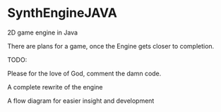 # SynthEngineJAVA
2D game engine in Java

There are plans for a game, once the Engine gets closer to completion.

TODO:

Please for the love of God, comment the damn code.

A complete rewrite of the engine

A flow diagram for easier insight and development
